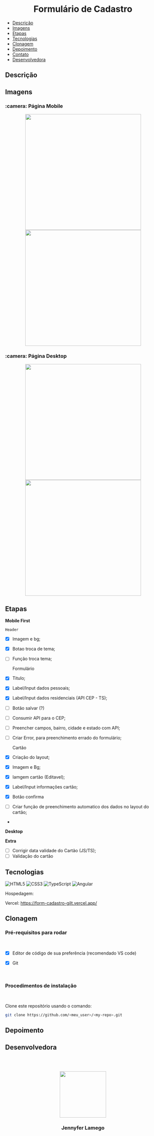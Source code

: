 # <h1 align = "center">Formulário de Cadastro</h1>

 - [Descrição](#descrição)
 - [Imagens](#imagens)
 - [Etapas](#etapas)
 - [Tecnologias](#tecnologias)
 - [Clonagem](#clonagem)
 - [Depoimento](#depoimento)
 - [Contato](#contato)
 - [Desenvolvedora](#desenvolvedora)

## Descrição

 

## Imagens

<h3> :camera: Página Mobile</h3>

<div align="center">
<img  src = "" width = "375px"/>
<img  src = "" width = "375px"/>
</div>

<h3> :camera: Página Desktop</h3>
<div align="center">
<img  src = "" width = "375px"/>
<img  src = "" width = "375px"/>
</div>

## Etapas

**Mobile First**

    Header
- [x] Imagem e bg;
- [x] Botao troca de tema;
- [ ] Função troca tema;

    Formulário
- [x] Titulo; 
- [x] Label/Input dados pessoais;
- [x] Label/Input dados residenciais (API CEP - TS);
- [ ] Botão salvar (?)
- [ ] Consumir API para o CEP;
- [ ] Preencher campos, bairro, cidade e estado com API;
- [ ] Criar Error, para preenchimento errado do formulário;

    Cartão
- [x] Criação do layout;
- [x] Imagem e Bg;
- [x] Iamgem cartão (Editavel);
- [x] Label/Input informações cartão;
- [x] Botão confirma
- [ ] Criar função de preenchimento automatico dos dados no layout do cartão;
- 


**Desktop**


**Extra**

 - [ ] Corrigir data validade do Cartão (JS/TS);
 - [ ] Validação do cartão
 
## Tecnologias

 ![HTML5](https://img.shields.io/badge/html5-%23E34F26.svg?style=for-the-badge&logo=html5&logoColor=white) ![CSS3](https://img.shields.io/badge/css3-%231572B6.svg?style=for-the-badge&logo=css3&logoColor=white) ![TypeScript](https://img.shields.io/badge/TypeScript-007ACC?style=for-the-badge&logo=typescript&logoColor=white) ![Angular](https://img.shields.io/badge/Angular-DD0031?style=for-the-badge&logo=angular&logoColor=white) 
 
Hospedagem:

Vercel: https://form-cadastro-gilt.vercel.app/


 ## Clonagem

 ### Pré-requisitos para rodar <a name="id05"></a>

<br />

- [x] Editor de código de sua preferência (recomendado VS code)
- [x] Git


<br />

### Procedimentos de instalação <a name="id06"></a>

<br />

Clone este repositório usando o comando:

```bash
git clone https://github.com/<meu_user>/<my-repo>.git
```

 
## Depoimento


 


## Desenvolvedora

<br><br>
<div align="center">
<img  src = "https://user-images.githubusercontent.com/97410860/212765655-361def29-f259-48d1-af01-36bd93380510.jpg" width = "150px"/>
<h3>Jennyfer Lamego</h3>
</div>






<!-- 
XXXXXXXXXXXXXXXXXXXXXXXXXXXXXXXXXXXXXXXXXXXXXXXXXXXXXXXXXXXXXXXXXXXXXXXXXXXXXXXXXXXXXXXXXXXXXXXXXXXXXXXXXXXXXXXXXXXXXXXXXXXXXXXXXXXXXXXXX

# FormularioCadastro

This project was generated with [Angular CLI](https://github.com/angular/angular-cli) version 15.0.4.

## Development server

Run `ng serve` for a dev server. Navigate to `http://localhost:4200/`. The application will automatically reload if you change any of the source files.

## Code scaffolding

Run `ng generate component component-name` to generate a new component. You can also use `ng generate directive|pipe|service|class|guard|interface|enum|module`.

## Build

Run `ng build` to build the project. The build artifacts will be stored in the `dist/` directory.

## Running unit tests

Run `ng test` to execute the unit tests via [Karma](https://karma-runner.github.io).

## Running end-to-end tests

Run `ng e2e` to execute the end-to-end tests via a platform of your choice. To use this command, you need to first add a package that implements end-to-end testing capabilities.

## Further help

To get more help on the Angular CLI use `ng help` or go check out the [Angular CLI Overview and Command Reference](https://angular.io/cli) page. -->
